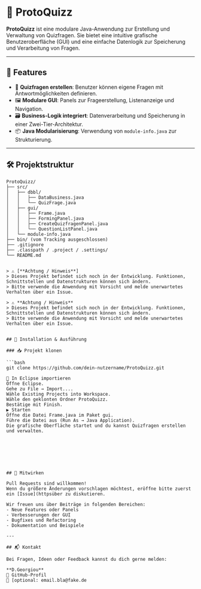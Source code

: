 
# 📘 ProtoQuizz

**ProtoQuizz** ist eine modulare Java-Anwendung zur Erstellung und Verwaltung von Quizfragen. Sie bietet eine intuitive grafische Benutzeroberfläche (GUI) und eine einfache Datenlogik zur Speicherung und Verarbeitung von Fragen.

---

## 🎯 Features
- 🧠 **Quizfragen erstellen**: Benutzer können eigene Fragen mit Antwortmöglichkeiten definieren.
- 🖼️ **Modulare GUI**: Panels zur Frageerstellung, Listenanzeige und Navigation.
- 🗃️ **Business-Logik integriert**: Datenverarbeitung und Speicherung in einer Zwei-Tier-Architektur.
- 📦 **Java Modularisierung**: Verwendung von `module-info.java` zur Strukturierung.

---

## 🛠️ Projektstruktur

```plaintext
ProtoQuizz/
├── src/
│   ├── dbbl/
│   │   ├── DataBusiness.java
│   │   └── QuizFrage.java
│   ├── gui/
│   │   ├── Frame.java
│   │   ├── FormingPanel.java
│   │   ├── CreateQuizfragenPanel.java
│   │   └── QuestionListPanel.java
│   └── module-info.java
├── bin/ (vom Tracking ausgeschlossen)
├── .gitignore
├── .classpath / .project / .settings/
└── README.md


> ⚠️ [**Achtung / Hinweis**] 
> Dieses Projekt befindet sich noch in der Entwicklung. Funktionen, Schnittstellen und Datenstrukturen können sich ändern.  
> Bitte verwende die Anwendung mit Vorsicht und melde unerwartetes Verhalten über ein Issue.

> ⚠️ **Achtung / Hinweis**  
> Dieses Projekt befindet sich noch in der Entwicklung. Funktionen, Schnittstellen und Datenstrukturen können sich ändern.  
> Bitte verwende die Anwendung mit Vorsicht und melde unerwartetes Verhalten über ein Issue.


## 🚀 Installation & Ausführung

### 📥 Projekt klonen

```bash
git clone https://github.com/dein-nutzername/ProtoQuizz.git

🧩 In Eclipse importieren
Öffne Eclipse.
Gehe zu File → Import....
Wähle Existing Projects into Workspace.
Wähle den geklonten Ordner ProtoQuizz.
Bestätige mit Finish.
▶️ Starten
Öffne die Datei Frame.java im Paket gui.
Führe die Datei aus (Run As → Java Application).
Die grafische Oberfläche startet und du kannst Quizfragen erstellen und verwalten.







## 🤝 Mitwirken

Pull Requests sind willkommen!  
Wenn du größere Änderungen vorschlagen möchtest, eröffne bitte zuerst ein [Issue](httpsüber zu diskutieren.

Wir freuen uns über Beiträge in folgenden Bereichen:
- Neue Features oder Panels
- Verbesserungen der GUI
- Bugfixes und Refactoring
- Dokumentation und Beispiele

---

## 📬 Kontakt

Bei Fragen, Ideen oder Feedback kannst du dich gerne melden:

**D.Georgiou**  
📧 GitHub-Profil  
📧 [optional: email.bla@fake.de





